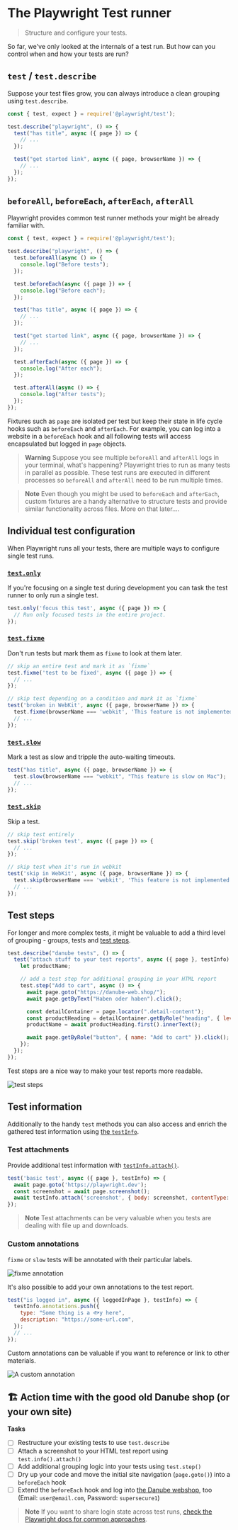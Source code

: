 # The Playwright Test runner
> Structure and configure your tests.

So far, we've only looked at the internals of a test run. But how can you control when and how your tests are run?

## `test` / `test.describe`

Suppose your test files grow, you can always introduce a clean grouping using `test.describe`.

```javascript
const { test, expect } = require('@playwright/test');

test.describe("playwright", () => {
  test("has title", async ({ page }) => {
    // ...
  });

  test("get started link", async ({ page, browserName }) => {
    // ...
  });
});
```

## `beforeAll`, `beforeEach`, `afterEach`, `afterAll`

Playwright provides common test runner methods your might be already familiar with.

```javascript
const { test, expect } = require('@playwright/test');

test.describe("playwright", () => {
  test.beforeAll(async () => {
    console.log("Before tests");
  });

  test.beforeEach(async ({ page }) => {
    console.log("Before each");
  });

  test("has title", async ({ page }) => {
    // ...
  });

  test("get started link", async ({ page, browserName }) => {
    // ...
  });

  test.afterEach(async ({ page }) => {
    console.log("After each");
  });

  test.afterAll(async () => {
    console.log("After tests");
  });
});

```

Fixtures such as `page` are isolated per test but keep their state in life cycle hooks such as `beforeEach` and `afterEach`. For example, you can log into a website in a `beforeEach` hook and all following tests will access encapsulated but logged in `page` objects.

> **Warning** Suppose you see multiple `beforeAll` and `afterAll` logs in your terminal, what's happening?
> Playwright tries to run as many tests in parallel as possible. These test runs are executed in different processes so `beforeAll` and `afterAll` need to be run multiple times.

> **Note** Even though you might be used to `beforeEach` and `afterEach`, custom fixtures are a handy alternative to structure tests and provide similar functionality across files. More on that later....

## Individual test configuration

When Playwright runs all your tests, there are multiple ways to configure single test runs.

### [`test.only`](https://playwright.dev/docs/api/class-test#test-only)

If you're focusing on a single test during development you can task the test runner to only run a single test.

```javascript
test.only('focus this test', async ({ page }) => {
  // Run only focused tests in the entire project.
});
```

### [`test.fixme`](https://playwright.dev/docs/api/class-test#test-fixme-2)

Don't run tests but mark them as `fixme` to look at them later.

```javascript
// skip an entire test and mark it as `fixme`
test.fixme('test to be fixed', async ({ page }) => {
  // ...
});

// skip test depending on a condition and mark it as `fixme`
test('broken in WebKit', async ({ page, browserName }) => {
  test.fixme(browserName === 'webkit', 'This feature is not implemented on Mac yet');
  // ...
});
```

### [`test.slow`](https://playwright.dev/docs/api/class-test#test-slow-1)

Mark a test as slow and tripple the auto-waiting timeouts.

```javascript
test("has title", async ({ page, browserName }) => {
  test.slow(browserName === "webkit", "This feature is slow on Mac");
  // ...
});
```

### [`test.skip`](https://playwright.dev/docs/api/class-test#test-skip-2)

Skip a test.

```javascript
// skip test entirely
test.skip('broken test', async ({ page }) => {
  // ...
});

// skip test when it's run in webkit
test('skip in WebKit', async ({ page, browserName }) => {
  test.skip(browserName === 'webkit', 'This feature is not implemented for Mac');
  // ...
});
```

## Test steps

For longer and more complex tests, it might be valuable to add a third level of grouping - groups, tests and [test steps](https://playwright.dev/docs/api/class-test#test-step).

```javascript
test.describe("danube tests", () => {
  test("attach stuff to your test reports", async ({ page }, testInfo) => {
    let productName;

    // add a test step for additional grouping in your HTML report
    test.step("Add to cart", async () => {
      await page.goto("https://danube-web.shop/");
      await page.getByText("Haben oder haben").click();

      const detailContainer = page.locator(".detail-content");
      const productHeading = detailContainer.getByRole("heading", { level: 2 });
      productName = await productHeading.first().innerText();

      await page.getByRole("button", { name: "Add to cart" }).click();
    });
  });
});
```

Test steps are a nice way to make your test reports more readable.

![test steps](../../assets/02-04-test-steps.png)

## Test information

Additionally to the handy `test` methods you can also access and enrich the gathered test information using [the `testInfo`](https://playwright.dev/docs/api/class-testinfo#test-info-attach).

### Test attachments

Provide additional test information with [`testInfo.attach()`](https://playwright.dev/docs/api/class-testinfo#test-info-attach).

```javascript
test('basic test', async ({ page }, testInfo) => {
  await page.goto('https://playwright.dev');
  const screenshot = await page.screenshot();
  await testInfo.attach('screenshot', { body: screenshot, contentType: 'image/png' });
});
```

> **Note** Test attachments can be very valuable when you tests are dealing with file up and downloads.

### Custom annotations

`fixme` or `slow` tests will be annotated with their particular labels.

![fixme annotation](../../assets/02-04-fixme-annotation.png)

It's also possible to add your own annotations to the test report.

```javascript
test("is logged in", async ({ loggedInPage }, testInfo) => {
  testInfo.annotations.push({
    type: "Some thing is a 🐟y here",
    description: "https://some-url.com",
  });
  // ...
});
```

Custom annotations can be valuable if you want to reference or link to other materials.

![A custom annotation](../../assets/02-04-custom-annotation.png)

## 🏗️ Action time with the good old Danube shop (or your own site)

**Tasks**

- [ ] Restructure your existing tests to use `test.describe`
- [ ] Attach a screenshot to your HTML test report using `test.info().attach()`
- [ ] Add additional grouping logic into your tests using `test.step()`
- [ ] Dry up your code and move the initial site navigation (`page.goto()`) into a `beforeEach` hook
- [ ] Extend the `beforeEach` hook and log into [the Danube webshop](https://danube-web.shop/), too (Email: `user@email.com`, Password: `supersecure1`)

> **Note** If you want to share login state across test runs, [check the Playwright docs for common approaches](https://playwright.dev/docs/auth).

